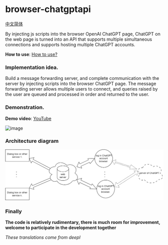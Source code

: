 # browser-chatgptapi

[中文简体](wiki/README_zh.md)  

By injecting js scripts into the browser OpenAI ChatGPT page, ChatGPT on the web page is turned into an API that supports multiple simultaneous connections and  supports hosting multiple ChatGPT accounts.

**How to use**: [How to use?](wiki/如何使用.md)


### Implementation idea.

Build a message forwarding server, and complete communication with the server by injecting scripts into the browser ChatGPT page. The message forwarding server allows multiple users to connect, and queries raised by the user are queued and processed in order and returned to the user.

### Demonstration.

**Demo video**: [YouTube](https://www.youtube.com/watch?v=dis8NDfT16I)

![image](imgs/api_test.png)



### Architecture diagram

![architecture-diagram.png](imgs/en_architecture-diagram.png)



### Finally

**The code is relatively rudimentary, there is much room for improvement, welcome to participate in the development together**





*These translations come from deepl*

